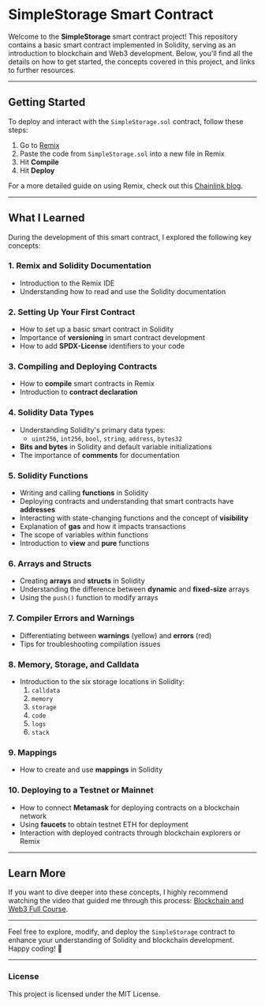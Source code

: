 # SimpleStorage Smart Contract

Welcome to the **SimpleStorage** smart contract project! This repository contains a basic smart contract implemented in Solidity, serving as an introduction to blockchain and Web3 development. Below, you'll find all the details on how to get started, the concepts covered in this project, and links to further resources.

---

## Getting Started

To deploy and interact with the `SimpleStorage.sol` contract, follow these steps:

1. Go to [Remix](https://remix.ethereum.org/)
2. Paste the code from `SimpleStorage.sol` into a new file in Remix
3. Hit **Compile**
4. Hit **Deploy**

For a more detailed guide on using Remix, check out this [Chainlink blog](https://docs.chain.link/docs/deploy-your-first-contract/).

---

## What I Learned

During the development of this smart contract, I explored the following key concepts:

### 1. **Remix and Solidity Documentation**
- Introduction to the Remix IDE
- Understanding how to read and use the Solidity documentation

### 2. **Setting Up Your First Contract**
- How to set up a basic smart contract in Solidity
- Importance of **versioning** in smart contract development
- How to add **SPDX-License** identifiers to your code

### 3. **Compiling and Deploying Contracts**
- How to **compile** smart contracts in Remix
- Introduction to **contract declaration**

### 4. **Solidity Data Types**
- Understanding Solidity's primary data types:
  - `uint256`, `int256`, `bool`, `string`, `address`, `bytes32`
- **Bits and bytes** in Solidity and default variable initializations
- The importance of **comments** for documentation

### 5. **Solidity Functions**
- Writing and calling **functions** in Solidity
- Deploying contracts and understanding that smart contracts have **addresses**
- Interacting with state-changing functions and the concept of **visibility**
- Explanation of **gas** and how it impacts transactions
- The scope of variables within functions
- Introduction to **view** and **pure** functions

### 6. **Arrays and Structs**
- Creating **arrays** and **structs** in Solidity
- Understanding the difference between **dynamic** and **fixed-size** arrays
- Using the `push()` function to modify arrays

### 7. **Compiler Errors and Warnings**
- Differentiating between **warnings** (yellow) and **errors** (red)
- Tips for troubleshooting compilation issues

### 8. **Memory, Storage, and Calldata**
- Introduction to the six storage locations in Solidity:
  1. `calldata`
  2. `memory`
  3. `storage`
  4. `code`
  5. `logs`
  6. `stack`

### 9. **Mappings**
- How to create and use **mappings** in Solidity

### 10. **Deploying to a Testnet or Mainnet**
- How to connect **Metamask** for deploying contracts on a blockchain network
- Using **faucets** to obtain testnet ETH for deployment
- Interaction with deployed contracts through blockchain explorers or Remix

---

## Learn More

If you want to dive deeper into these concepts, I highly recommend watching the video that guided me through this process: [Blockchain and Web3 Full Course](https://www.youtube.com/watch?v=gyMwXuJrbJQ). 

---

Feel free to explore, modify, and deploy the `SimpleStorage` contract to enhance your understanding of Solidity and blockchain development. Happy coding! 🎉

---

### License
This project is licensed under the MIT License.